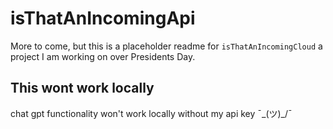 # isThatAnIncomingApi

More to come, but this is a placeholder readme for `isThatAnIncomingCloud` a project I am working on over Presidents Day.

## This wont work locally

chat gpt functionality won't work locally without my api key ¯\_(ツ)\_/¯
